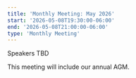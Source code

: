 ```yaml
---
title: 'Monthly Meeting: May 2026'
start: '2026-05-08T19:30:00-06:00'
end: '2026-05-08T21:00:00-06:00'
type: 'Monthly Meeting'
---
```


Speakers TBD

This meeting will include our annual AGM.
